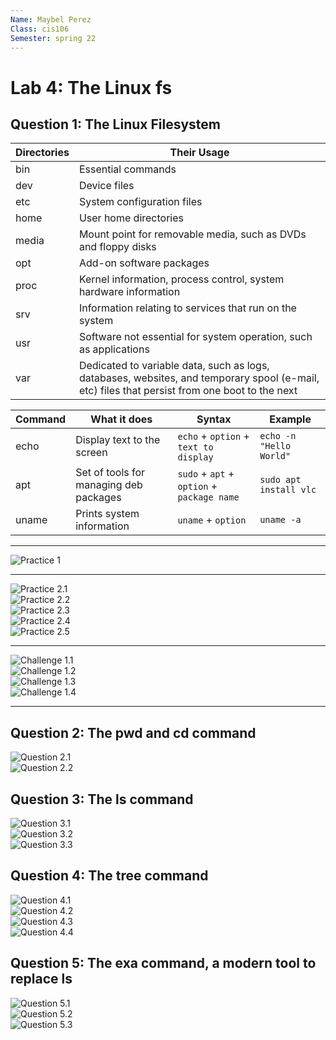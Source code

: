 ```yaml
---
Name: Maybel Perez
Class: cis106
Semester: spring 22
---
```


# Lab 4: The Linux fs

## Question 1:  The Linux Filesystem

| **Directories**        | **Their Usage**       |
|----------------------- |---------------------- |
| bin                    | Essential commands    |
| dev                    | Device files          |
| etc                    | System configuration files |
| home                   | User home directories |
| media                  | Mount point for removable media, such as DVDs and floppy disks |
| opt                    | Add-on software packages |
| proc                   | Kernel information, process control, system hardware information |
| srv                    | Information relating to services that run on the system |
| usr                    | Software not essential for system operation, such as applications |
| var                    | Dedicated to variable data, such as logs, databases, websites, and temporary spool (e-mail, etc) files that persist from one boot to the next |

| **Command** | **What it does** | **Syntax** | **Example** |
|------------ |----------------- |----------- |------------ |
| echo        | Display text to the screen | `echo` + `option` + `text to display` | `echo -n "Hello World"` |
| apt         | Set of tools for managing deb packages | `sudo` + `apt` + `option` + `package name` | `sudo apt install vlc` |
| uname       | Prints system information | `uname` + `option` | `uname -a` |
<hr>

![Practice 1](q.1.png)<br>
<hr>

![Practice 2.1](q1.1.png)<br>
![Practice 2.2](q1.2.png)<br>
![Practice 2.3](q1.3.png)<br>
![Practice 2.4](q1.4.png)<br>
![Practice 2.5](q1.5.png)<br>
<hr>

![Challenge 1.1](q1.2.1.png)<br>
![Challenge 1.2](q1.2.2.png)<br>
![Challenge 1.3](q1.2.3.png)<br>
![Challenge 1.4](q1.2.4.png)<br>
<hr>

## Question 2: The pwd and cd command

![Question 2.1](q2.1.png)<br>
![Question 2.2](q2.2.png)<br>

## Question 3: The ls command

![Question 3.1](q3.1.png)<br>
![Question 3.2](q3.2.png)<br>
![Question 3.3](q3.3.png)<br>

## Question 4: The tree command

![Question 4.1](q4.1.png)<br>
![Question 4.2](q4.2.png)<br>
![Question 4.3](q4.3.png)<br>
![Question 4.4](q4.4.png)<br>

## Question 5: The exa command, a modern tool to replace ls

![Question 5.1](q5.1.png)<br>
![Question 5.2](q5.2.png)<br>
![Question 5.3](q5.3.png)<br>